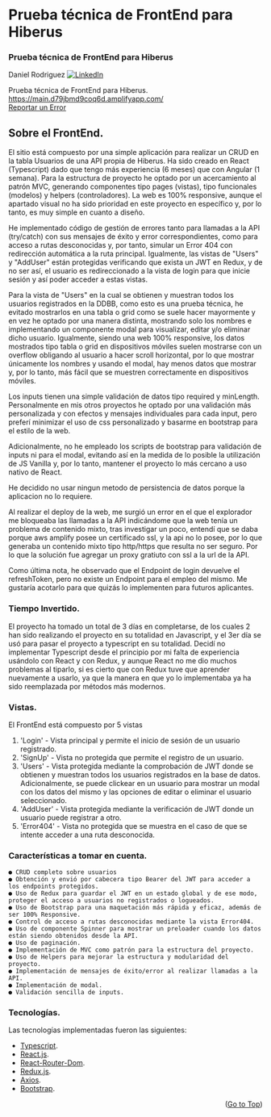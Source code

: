 # Prueba técnica de FrontEnd para Hiberus

<div id="top"></div>

  <h3>Prueba técnica de FrontEnd para Hiberus</h3>

Daniel Rodriguez
[![LinkedIn][linkedin-shield]][linkedin-url]

  <p>
    Prueba técnica de FrontEnd para Hiberus.
    <br />
    <a href="https://main.d23ehxb0by6s7z.amplifyapp.com/">https://main.d79jbmd9coq6d.amplifyapp.com/</a>
    <br />
    <a href="https://github.com/Danrodsf/Technical-Test-Hiberus/issues">Reportar un Error</a>
  </p>
</div>

## Sobre el FrontEnd.

El sitio está compuesto por una simple aplicación para realizar un CRUD en la tabla Usuarios de una API propia de Hiberus.
Ha sido creado en React (Typescript) dado que tengo más experiencia (6 meses) que con Angular (1 semana).
Para la estructura de proyecto he optado por un acercamiento al patrón MVC, generando componentes tipo pages (vistas), tipo funcionales (modelos) y helpers (controladores). La web es 100% responsive, aunque el apartado visual no ha sido prioridad en este proyecto en específico y, por lo tanto, es muy simple en cuanto a diseño.

He implementado código de gestión de errores tanto para llamadas a la API (try/catch) con sus mensajes de éxito y error correspondientes, como para acceso a rutas desconocidas y, por tanto, simular un Error 404 con redirección automática a la ruta principal. Igualmente, las vistas de "Users" y "AddUser" están protegidas verificando que exista un JWT en Redux, y de no ser así, el usuario es redireccionado a la vista de login para que inicie sesión y así poder acceder a estas vistas.

Para la vista de "Users" en la cual se obtienen y muestran todos los usuarios registrados en la DDBB, como esto es una prueba técnica, he evitado mostrarlos en una tabla o grid como se suele hacer mayormente y en vez he optado por una manera distinta, mostrando solo los nombres e implementando un componente modal para visualizar, editar y/o eliminar dicho usuario. Igualmente, siendo una web 100% responsive, los datos mostrados tipo tabla o grid en dispositivos móviles suelen mostrarse con un overflow obligando al usuario a hacer scroll horizontal, por lo que mostrar únicamente los nombres y usando el modal, hay menos datos que mostrar y, por lo tanto, más fácil que se muestren correctamente en dispositivos móviles.

Los inputs tienen una simple validación de datos tipo required y minLength. Personalmente en mis otros proyectos he optado por una validación más personalizada y con efectos y mensajes individuales para cada input, pero preferí minimizar el uso de css personalizado y basarme en bootstrap para el estilo de la web.

Adicionalmente, no he empleado los scripts de bootstrap para validación de inputs ni para el modal, evitando así en la medida de lo posible la utilización de JS Vanilla y, por lo tanto, mantener el proyecto lo más cercano a uso nativo de React.

He decidido no usar ningun metodo de persistencia de datos porque la aplicacion no lo requiere.

Al realizar el deploy de la web, me surgió un error en el que el explorador me bloqueaba las llamadas a la API indicándome que la web tenía un problema de contenido mixto, tras investigar un poco, entendí que se daba porque aws amplify posee un certificado ssl, y la api no lo posee, por lo que generaba un contenido mixto tipo http/https que resulta no ser seguro. Por lo que la solución fue agregar un proxy gratiuto con ssl a la url de la API.

Como última nota, he observado que el Endpoint de login devuelve el refreshToken, pero no existe un Endpoint para el empleo del mismo. Me gustaría acotarlo para que quizás lo implementen para futuros aplicantes.

### Tiempo Invertido.

El proyecto ha tomado un total de 3 días en completarse, de los cuales 2 han sido realizando el proyecto en su totalidad en Javascript, y el 3er día se usó para pasar el proyecto a typescript en su totalidad.
Decidí no implementar Typescript desde el principio por mi falta de experiencia usándolo con React y con Redux, y aunque React no me dio muchos problemas al tiparlo, si es cierto que con Redux tuve que aprender nuevamente a usarlo, ya que la manera en que yo lo implementaba ya ha sido reemplazada por métodos más modernos.

### Vistas.

El FrontEnd está compuesto por 5 vistas

1. 'Login' - Vista principal y permite el inicio de sesión de un usuario registrado.
2. 'SignUp' - Vista no protegida que permite el registro de un usuario.
3. 'Users' - Vista protegida mediante la comprobación de JWT donde se obtienen y muestran todos los usuarios registrados en la base de datos.
   Adicionalmente, se puede clickear en un usuario para mostrar un modal con los datos del mismo y las opciones de editar o eliminar el usuario seleccionado.
4. 'AddUser' - Vista protegida mediante la verificación de JWT donde un usuario puede registrar a otro.
5. 'Error404' - Vista no protegida que se muestra en el caso de que se intente acceder a una ruta desconocida.

### Características a tomar en cuenta.

```
● CRUD completo sobre usuarios
● Obtención y envió por cabecera tipo Bearer del JWT para acceder a los endpoints protegidos.
● Uso de Redux para guardar el JWT en un estado global y de ese modo, proteger el acceso a usuarios no registrados o logueados.
● Uso de Bootstrap para una maquetación más rápida y eficaz, además de ser 100% Responsive.
● Control de acceso a rutas desconocidas mediante la vista Error404.
● Uso de componente Spinner para mostrar un preloader cuando los datos están siendo obtenidos desde la API.
● Uso de paginación.
● Implementación de MVC como patrón para la estructura del proyecto.
● Uso de Helpers para mejorar la estructura y modularidad del proyecto.
● Implementación de mensajes de éxito/error al realizar llamadas a la API.
● Implementación de modal.
● Validación sencilla de inputs.
```

### Tecnologías.

Las tecnologías implementadas fueron las siguientes:

- [Typescript](https://www.typescriptlang.org/).
- [React.js](https://es.reactjs.org/).
- [React-Router-Dom](https://reactrouter.com/).
- [Redux.js](https://redux.js.org/).
- [Axios](https://axios-http.com/).
- [Bootstrap](https://getbootstrap.com/).

[linkedin-shield]: https://img.shields.io/badge/-LinkedIn-black.svg?style=for-the-badge&logo=linkedin&colorB=555
[linkedin-url]: https://www.linkedin.com/in/danielrodriguezserafin/

<p align="right">(<a href="#top">Go to Top</a>)</p>
